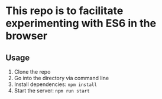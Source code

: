 # This repo is to facilitate experimenting with ES6 in the browser

## Usage

1. Clone the repo
2. Go into the directory via command line
3. Install dependencies: `npm install`
4. Start the server: `npm run start`
